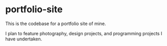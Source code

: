 # portfolio-site

This is the codebase for a portfolio site of mine.

I plan to feature photography, design projects, and programming projects I have undertaken.